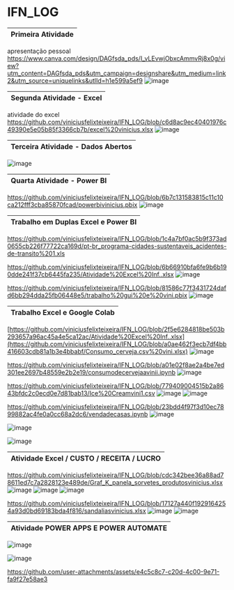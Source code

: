 # IFN_LOG
| Primeira Atividade
---------------------------|
apresentação pessoal 
https://www.canva.com/design/DAGfsda_pds/I_vLEvwjObxcAmmvRj8x0g/view?utm_content=DAGfsda_pds&utm_campaign=designshare&utm_medium=link2&utm_source=uniquelinks&utlId=h1e599a5ef9
![image](https://github.com/user-attachments/assets/cdef3131-3578-4ae5-8b05-9a02182a35ac)

| Segunda Atividade - Excel
------------------------------|
atividade do excel
https://github.com/viniciusfelixteixeira/IFN_LOG/blob/c6d8ac9ec40401976c49390e5e05b85f3366cb7b/excel%20vinicius.xlsx
![image](https://github.com/user-attachments/assets/1df74c46-d323-403f-bbd3-66c07309b529)

| Terceira Atividade - Dados Abertos
---------------------------------------|
![image](https://github.com/user-attachments/assets/c9e8cb9b-cac2-438b-b34d-8553cfbbf19b)

| Quarta Atividade - Power BI
---------------------------------|
https://github.com/viniciusfelixteixeira/IFN_LOG/blob/6b7c131583815c11c10ca212fff3cba85870fcad/powerbivinicius.pbix
![image](https://github.com/user-attachments/assets/42807a8c-665f-4f1f-b892-1ad7a35783fd)

| Trabalho em Duplas Excel e Power BI
----------------------------------------|
https://github.com/viniciusfelixteixeira/IFN_LOG/blob/1c4a7bf0ac5b9f373ad0655cb226f77722ca169d/pt-br_programa-cidades-sustentaveis_acidentes-de-transito%201.xls

https://github.com/viniciusfelixteixeira/IFN_LOG/blob/6b66910bfa6fe9b6b190dde241f37cb6445fa235/Atividade%20Excel%20Inf..xlsx
![image](https://github.com/user-attachments/assets/18cbf48f-ac2a-4cc5-a4e2-461381e63297)

https://github.com/viniciusfelixteixeira/IFN_LOG/blob/81586c77f3431724dafd6bb294dda25fb06448e5/trabalho%20gui%20e%20vini.pbix
![image](https://github.com/user-attachments/assets/ff5197eb-8be7-4614-a5d8-55cbdde5d849)

| Trabalho Excel e Google Colab
----------------------------------|
[https://github.com/viniciusfelixteixeira/IFN_LOG/blob/2f5e6284818be503b293657a96ac45a4e5ca12ac/Atividade%20Excel%20Inf..xlsx](https://github.com/viniciusfelixteixeira/IFN_LOG/blob/a0ae462f3ecb7df4bb416603cdb81a1b3e4bbabf/Consumo_cerveja.csv%20vini.xlsx)
![image](https://github.com/user-attachments/assets/996c0ea2-8e12-41e0-ba13-18ee26a575e2)

https://github.com/viniciusfelixteixeira/IFN_LOG/blob/a01e02f8ae2a4be7ed301ee2697b48559e2b2e19/consumodecervejaavinii.ipynb
![image](https://github.com/user-attachments/assets/1d1497e5-dfa1-4de9-bd20-724b277ce9f3)

https://github.com/viniciusfelixteixeira/IFN_LOG/blob/779409004515b2a8643bfdc2c0ecd0e7d81bab13/Ice%20Creamvini1.csv
![image](https://github.com/user-attachments/assets/818f217d-00bd-43f3-85ea-4aa254d1554f)
![image](https://github.com/user-attachments/assets/f2dc041f-ef1e-4af3-bcd9-f1ae0d911efb)

 https://github.com/viniciusfelixteixeira/IFN_LOG/blob/23bdd4f97f3d10ec7899882ac4fe0a0cc68a2dc6/vendadecasas.ipynb 
 ![image](https://github.com/user-attachments/assets/637f77a4-b432-44a6-89b9-e8ce89306807)
 
 ![image](https://github.com/user-attachments/assets/1a84e2bc-c7c6-4a02-821f-1c61d1a8716a)
 
 ![image](https://github.com/user-attachments/assets/6c05c00b-95cc-49e2-b091-cd8f8f02884c)

 | Atividade Excel / CUSTO / RECEITA / LUCRO
 -----------------------------------------------|
 https://github.com/viniciusfelixteixeira/IFN_LOG/blob/cdc342bee36a88ad78611ed7c7a2828123e489de/Graf_K_panela_sorvetes_produtosvinicius.xlsx
 ![image](https://github.com/user-attachments/assets/ca8af0bc-ff05-402b-ae32-932a4af0162e)
![image](https://github.com/user-attachments/assets/56924351-a4fb-42c0-9bb2-1084fbc7855c)
![image](https://github.com/user-attachments/assets/96fce4e2-405d-4e63-81af-45dc61de6035)

https://github.com/viniciusfelixteixeira/IFN_LOG/blob/17127a440f1929164254a93d0bd69183bda4f816/sandaliasvinicius.xlsx
![image](https://github.com/user-attachments/assets/53c6512c-4f81-40f1-95c1-5c186bbce5ad)
![image](https://github.com/user-attachments/assets/ab04538f-4fbe-4cd9-8170-8bce94c3bf6b)

| Atividade POWER APPS E POWER AUTOMATE
------------------------------------------|
![image](https://github.com/user-attachments/assets/27c75f11-c21c-4bfb-acb4-15e2b3e44e6e)

![image](https://github.com/user-attachments/assets/bc54abdb-ac0b-4daa-abed-e5a55250672d)

https://github.com/user-attachments/assets/e4c5c8c7-c20d-4c00-9e71-fa9f27e58ae3
















